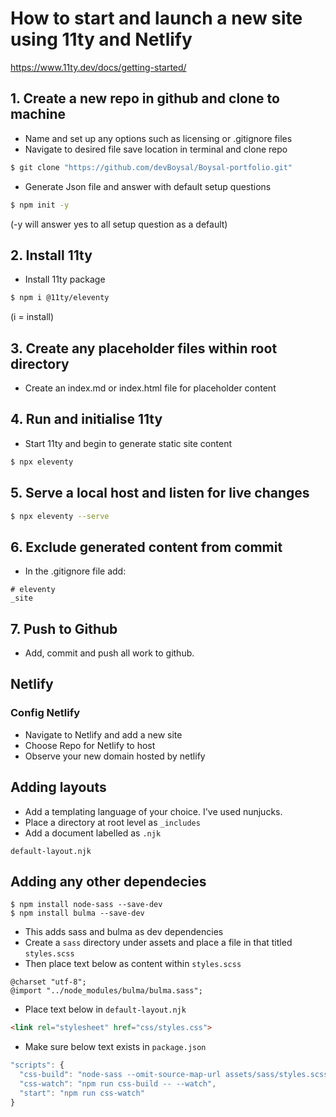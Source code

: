# How to start and launch a new site using 11ty and Netlify
https://www.11ty.dev/docs/getting-started/

## 1. Create a new repo in github and clone to machine
- Name and set up any options such as licensing or .gitignore files
- Navigate to desired file save location in terminal and clone repo
```bash
$ git clone "https://github.com/devBoysal/Boysal-portfolio.git"
```
- Generate Json file and answer with default setup questions
```bash
$ npm init -y
```
(-y will answer yes to all setup question as a default)

## 2. Install 11ty
- Install 11ty package
```bash
$ npm i @11ty/eleventy
```
(i = install)

## 3. Create any placeholder files within root directory
- Create an index.md or index.html file for placeholder content

## 4. Run and initialise 11ty
- Start 11ty and begin to generate static site content
```bash
$ npx eleventy
```

## 5. Serve a local host and listen for live changes
```bash
$ npx eleventy --serve
```

## 6. Exclude generated content from commit
- In the .gitignore file add:
```
# eleventy
_site
```
## 7. Push to Github
- Add, commit and push all work to github.

## Netlify

### Config Netlify
- Navigate to Netlify and add a new site
- Choose Repo for Netlify to host
- Observe your new domain hosted by netlify

## Adding layouts
- Add a templating language of your choice. I've used nunjucks.
- Place a directory at root level as `_includes`
- Add a document labelled as `.njk`
```
default-layout.njk
```

## Adding any other dependecies
```
$ npm install node-sass --save-dev
$ npm install bulma --save-dev
```
- This adds sass and bulma as dev dependencies
- Create a `sass` directory under assets and place a file in that titled `styles.scss`
- Then place text below as content within `styles.scss`
```
@charset "utf-8";
@import "../node_modules/bulma/bulma.sass";
```
- Place text below in `default-layout.njk`
``` html
<link rel="stylesheet" href="css/styles.css">
```
- Make sure below text exists in `package.json`
```js
"scripts": {
  "css-build": "node-sass --omit-source-map-url assets/sass/styles.scss assets/css/styles.css",
  "css-watch": "npm run css-build -- --watch",
  "start": "npm run css-watch"
}
```